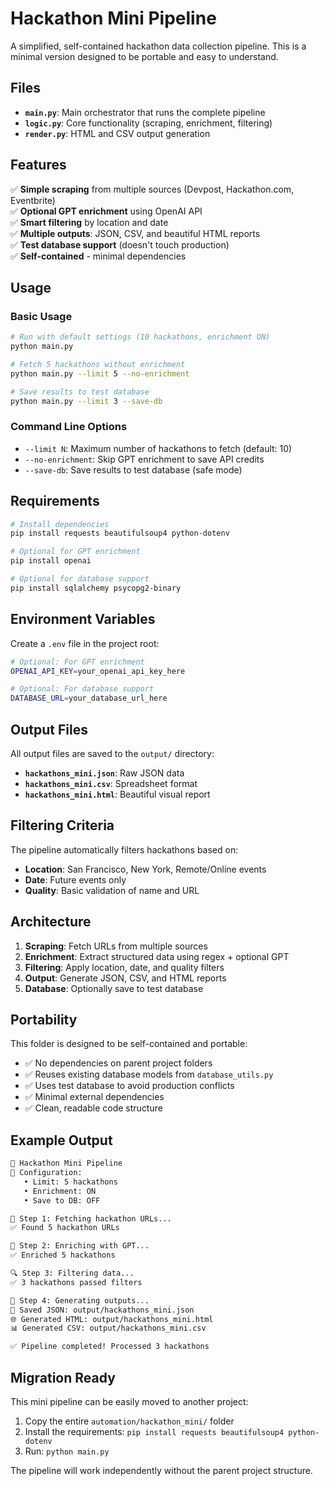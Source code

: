 # Hackathon Mini Pipeline

A simplified, self-contained hackathon data collection pipeline. This is a minimal version designed to be portable and easy to understand.

## Files

- **`main.py`**: Main orchestrator that runs the complete pipeline
- **`logic.py`**: Core functionality (scraping, enrichment, filtering)
- **`render.py`**: HTML and CSV output generation

## Features

✅ **Simple scraping** from multiple sources (Devpost, Hackathon.com, Eventbrite)  
✅ **Optional GPT enrichment** using OpenAI API  
✅ **Smart filtering** by location and date  
✅ **Multiple outputs**: JSON, CSV, and beautiful HTML reports  
✅ **Test database support** (doesn't touch production)  
✅ **Self-contained** - minimal dependencies  

## Usage

### Basic Usage
```bash
# Run with default settings (10 hackathons, enrichment ON)
python main.py

# Fetch 5 hackathons without enrichment
python main.py --limit 5 --no-enrichment

# Save results to test database
python main.py --limit 3 --save-db
```

### Command Line Options

- `--limit N`: Maximum number of hackathons to fetch (default: 10)
- `--no-enrichment`: Skip GPT enrichment to save API credits
- `--save-db`: Save results to test database (safe mode)

## Requirements

```bash
# Install dependencies
pip install requests beautifulsoup4 python-dotenv

# Optional for GPT enrichment
pip install openai

# Optional for database support
pip install sqlalchemy psycopg2-binary
```

## Environment Variables

Create a `.env` file in the project root:

```bash
# Optional: For GPT enrichment
OPENAI_API_KEY=your_openai_api_key_here

# Optional: For database support
DATABASE_URL=your_database_url_here
```

## Output Files

All output files are saved to the `output/` directory:

- **`hackathons_mini.json`**: Raw JSON data
- **`hackathons_mini.csv`**: Spreadsheet format
- **`hackathons_mini.html`**: Beautiful visual report

## Filtering Criteria

The pipeline automatically filters hackathons based on:

- **Location**: San Francisco, New York, Remote/Online events
- **Date**: Future events only
- **Quality**: Basic validation of name and URL

## Architecture

1. **Scraping**: Fetch URLs from multiple sources
2. **Enrichment**: Extract structured data using regex + optional GPT
3. **Filtering**: Apply location, date, and quality filters
4. **Output**: Generate JSON, CSV, and HTML reports
5. **Database**: Optionally save to test database

## Portability

This folder is designed to be self-contained and portable:

- ✅ No dependencies on parent project folders
- ✅ Reuses existing database models from `database_utils.py`
- ✅ Uses test database to avoid production conflicts
- ✅ Minimal external dependencies
- ✅ Clean, readable code structure

## Example Output

```bash
🏁 Hackathon Mini Pipeline
🎯 Configuration:
   • Limit: 5 hackathons
   • Enrichment: ON
   • Save to DB: OFF

📡 Step 1: Fetching hackathon URLs...
✅ Found 5 hackathon URLs

🧠 Step 2: Enriching with GPT...
✅ Enriched 5 hackathons

🔍 Step 3: Filtering data...
✅ 3 hackathons passed filters

📄 Step 4: Generating outputs...
💾 Saved JSON: output/hackathons_mini.json
🌐 Generated HTML: output/hackathons_mini.html
📊 Generated CSV: output/hackathons_mini.csv

✅ Pipeline completed! Processed 3 hackathons
```

## Migration Ready

This mini pipeline can be easily moved to another project:

1. Copy the entire `automation/hackathon_mini/` folder
2. Install the requirements: `pip install requests beautifulsoup4 python-dotenv`
3. Run: `python main.py`

The pipeline will work independently without the parent project structure. 